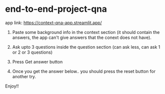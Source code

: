 # end-to-end-project-qna

app link: https://context-qna-app.streamlit.app/

1. Paste some background info in the context section (it should contain the answers, the app can't give answers that the conext does not have).

2. Ask upto 3 questions inside the question section (can ask less, can ask 1 or 2 or 3 questions)

3. Press Get answer button

4. Once you get the answer below.. you should press the reset button for another try.

Enjoy!!

